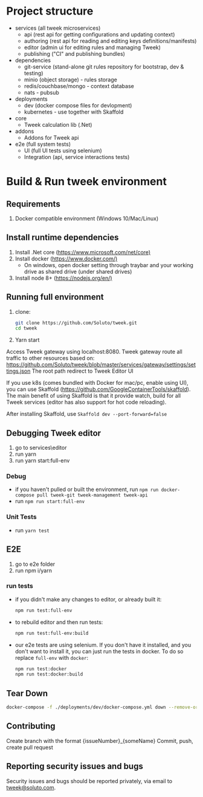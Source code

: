 # Project structure

- services (all tweek microservices)
   - api (rest api for getting configurations and updating context)
   - authoring (rest api for reading and editing keys definitions/manifests)
   - editor (admin ui for editing rules and managing Tweek)
   - publishing ("CI" and publishing bundles)
- dependencies
   - git-service (stand-alone git rules repository for bootstrap, dev & testing)
   - minio (object storage) - rules storage
   - redis/couchbase/mongo - context database
   - nats - pubsub
- deployments
  - dev (docker compose files for devlopment)
  - kubernetes - use together with Skaffold
- core
  - Tweek calculation lib (.Net)
- addons
  - Addons for Tweek api
- e2e (full system tests)
  - UI (full UI tests using selenium)
  - Integration (api, service interactions tests)

# Build & Run tweek environment

## Requirements

1. Docker compatible environment  (Windows 10/Mac/Linux)

## Install runtime dependencies

1. Install .Net core (<https://www.microsoft.com/net/core)>
2. Install docker (<https://www.docker.com/)>
   - On windows, open docker setting through traybar and your working drive as shared drive (under shared drives)
3. Install node 8+ (<https://nodejs.org/en/)>

## Running full environment

1. clone:

   ```bash
   git clone https://github.com/Soluto/tweek.git
   cd tweek
   ```
2. Yarn start

Access Tweek gateway using localhost:8080.
Tweek gateway route all traffic to other resources based on: https://github.com/Soluto/tweek/blob/master/services/gateway/settings/settings.json
The root path redirect to Tweek Editor UI

If you use k8s (comes bundled with Docker for mac/pc, enable using UI), you can use Skaffold (https://github.com/GoogleContainerTools/skaffold).
The main benefit of using Skaffold is that it provide watch, build  for all Tweek services (editor has also support for hot code reloading).

After installing Skaffold, use ```Skaffold dev --port-forward=false```

## Debugging Tweek editor

1. go to services\editor
2. run yarn
3. run yarn start:full-env

### Debug

- if you haven't pulled or built the environment, run `npm run docker-compose pull tweek-git tweek-management tweek-api`
- run `npm run start:full-env`

### Unit Tests

- run `yarn test`

## E2E

1. go to e2e folder
2. run npm i/yarn

### run tests

- if you didn't make any changes to editor, or already built it:
   ```bash
   npm run test:full-env
   ```
- to rebuild editor and then run tests:
   ```bash
   npm run test:full-env:build
   ```
- our e2e tests are using selenium. If you don't have it installed, and you don't want to install it, you can just run the tests in docker. To do so replace `full-env` with `docker`:
   ```bash
   npm run test:docker
   npm run test:docker:build
   ```

## Tear Down

```bash
docker-compose -f ./deployments/dev/docker-compose.yml down --remove-orphans
```

## Contributing

Create branch with the format {issueNumber}_{someName}
Commit, push, create pull request

## Reporting security issues and bugs

Security issues and bugs should be reported privately, via email to tweek@soluto.com.
